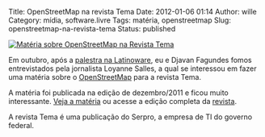 Title: OpenStreetMap na revista Tema
Date: 2012-01-06 01:14
Author: wille
Category: mídia, software.livre
Tags: matéria, openstreetmap
Slug: openstreetmap-na-revista-tema
Status: published

[![Matéria sobre OpenStreetMap na Revista
Tema](http://images.wille.blog.br/osm-revista-tema-low550.jpg)](http://images.wille.blog.br/osm-revista-tema.jpg)

Em outubro, após a [palestra na
Latinoware](http://wille.blog.br/2011/10/latinoware-2011/ "Latinoware 2011"),
eu e Djavan Fagundes fomos entrevistados pela jornalista Loyanne Salles,
a qual se interessou em fazer uma matéria sobre o
[OpenStreetMap](http://osm.org) para a revista Tema.

A matéria foi publicada na edição de dezembro/2011 e ficou muito
interessante. [Veja a
matéria](http://images.wille.blog.br/osm-revista-tema.jpg)
ou acesse a edição completa da
[revista](http://tema.serpro.gov.br/pub/serpro/).

A revista Tema é uma publicação do Serpro, a empresa de TI do governo
federal.
